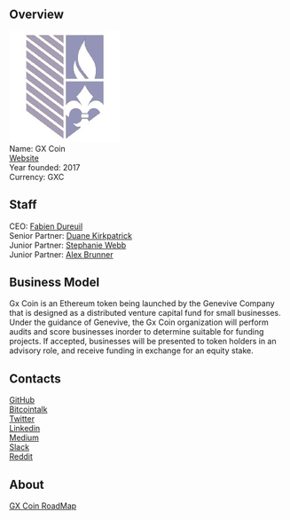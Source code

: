 ## Overview
![logo](../projects/logo/gxcoin.jpeg)  
Name: GX Coin  
[Website](https://www.genevieveco.com/)  
Year founded: 2017  
Currency: GXC    
## Staff
CEO: [Fabien Dureuil](../people/fabien_dureuil.md)  
Senior Partner: [Duane Kirkpatrick](../people/duane_kirkpatrick.md)  
Junior Partner: [Stephanie Webb](../people/stephanie_webb.md)  
Junior Partner: [Alex Brunner](../people/alex_brunner.md)  
## Business Model
Gx Coin is an Ethereum token being launched by the Genevive Company that is designed as a distributed
venture capital fund for small businesses. Under the guidance of Genevive, the Gx Coin organization will
perform audits and score businesses inorder to determine suitable for funding projects. If accepted, businesses will be
presented to token holders in an advisory role, and receive funding in exchange for an equity stake.
## Contacts
[GitHub](https://github.com/GxC17Genevieve/GxCointoken)  
[Bitcointalk](https://bitcointalk.org/index.php?topic=2008469.0)   
[Twitter](https://twitter.com/GxCoinGenevieve)   
[Linkedin](https://www.linkedin.com/company-beta/18142885/)   
[Medium](https://medium.com/@genevievegx)    
[Slack](https://genevievegxcoin.slack.com/)  
[Reddit](https://www.reddit.com/r/GxCoin/)  
## About
[GX Coin RoadMap](https://www.icoalert.com/report-images/gxcoin-roadmap.png)

